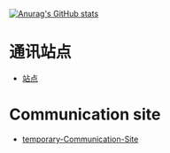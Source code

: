 [![Anurag's GitHub stats](https://github-readme-stats.vercel.app/api?username=1596944197)](https://github.com/anuraghazra/github-readme-stats)

# 通讯站点 
- [站点](//http://43.136.58.73)

# Communication site
- [temporary-Communication-Site](//http://43.136.58.73)
